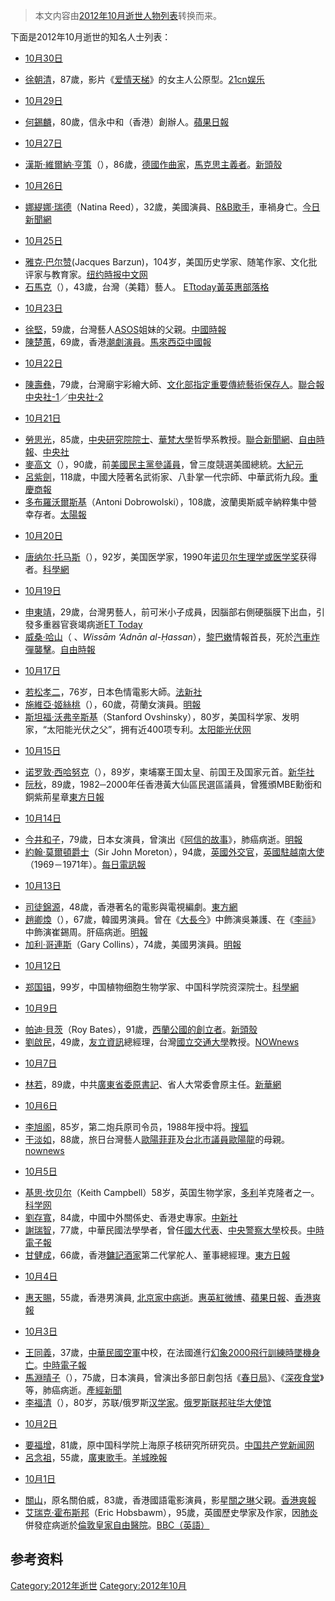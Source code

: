 > 本文内容由[2012年10月逝世人物列表](https://zh.wikipedia.org/wiki/2012年10月逝世人物列表)转换而来。


<noinclude>

下面是2012年10月逝世的知名人士列表： </noinclude>

  - [10月30日](../Page/10月30日.md "wikilink")

<!-- end list -->

  - [徐朝清](https://zh.wikipedia.org/wiki/徐朝清 "wikilink")，87歲，影片《[爱情天梯](../Page/爱情天梯.md "wikilink")》的女主人公原型。[21cn娱乐](https://web.archive.org/web/20121102074516/http://et.21cn.com/star/zhuixing/neidi/2012/10/31/13462176.shtml)

<!-- end list -->

  - [10月29日](../Page/10月29日.md "wikilink")

<!-- end list -->

  - [何錫麟](https://zh.wikipedia.org/wiki/何錫麟 "wikilink")，80歲，信永中和（香港）創辦人。[蘋果日報](http://hk.apple.nextmedia.com/financeestate/art/20121102/18055231)

<!-- end list -->

  - [10月27日](../Page/10月27日.md "wikilink")

<!-- end list -->

  - [漢斯·維爾納·亨策](https://zh.wikipedia.org/wiki/漢斯·維爾納·亨策 "wikilink")（），86歲，[德國作曲家](https://zh.wikipedia.org/wiki/德國 "wikilink")，[馬克思主義者](https://zh.wikipedia.org/wiki/馬克思主義 "wikilink")。[新頭殼](http://tw.news.yahoo.com/德國世界作曲家亨策逝世-享年86歲-031158745.html)

<!-- end list -->

  - [10月26日](../Page/10月26日.md "wikilink")

<!-- end list -->

  - [娜緹娜·瑞德](https://zh.wikipedia.org/wiki/娜緹娜·瑞德 "wikilink")（Natina Reed），32歲，美國演員、[R\&B歌手](https://zh.wikipedia.org/wiki/R&B "wikilink")，車禍身亡。[今日新聞網](http://www.nownews.com/2012/10/29/11836-2867571.htm)

<!-- end list -->

  - [10月25日](../Page/10月25日.md "wikilink")

<!-- end list -->

  - [雅克·巴尔赞](https://zh.wikipedia.org/wiki/雅克·巴尔赞 "wikilink")(Jacques Barzun)，104岁，美国历史学家、随笔作家、文化批评家与教育家。[纽约時报中文网](https://web.archive.org/web/20130405035642/http://cn.nytimes.com/article/culture-arts/2012/11/01/c01barzun/)
  - [石馬克](https://zh.wikipedia.org/wiki/石馬克 "wikilink")（），43歲，台灣（美籍）藝人。 [ETtoday](http://www.ettoday.net/news/20121031/121371.htm)[黃英惠部落格](https://archive.is/20130106060921/http://tw.myblog.yahoo.com/mark520fay/article?mid=3286)

<!-- end list -->

  - [10月23日](../Page/10月23日.md "wikilink")

<!-- end list -->

  - [徐堅](https://zh.wikipedia.org/wiki/徐堅_\(\) "wikilink")，59歲，台灣藝人[ASOS](../Page/ASOS.md "wikilink")姐妹的父親。[中國時報](https://web.archive.org/web/20121027024719/http://showbiz.chinatimes.com/showbiz/130511/132012102400979.html)
  - [陳楚蕙](https://zh.wikipedia.org/wiki/陳楚蕙 "wikilink")，69歲，香港[潮劇演員](https://zh.wikipedia.org/wiki/潮劇 "wikilink")。[馬來西亞中國報](https://web.archive.org/web/20121028013959/http://www.chinapress.com.my/node/364914)

<!-- end list -->

  - [10月22日](../Page/10月22日.md "wikilink")

<!-- end list -->

  - [陳壽彝](../Page/陳壽彝.md "wikilink")，79歲，台灣廟宇彩繪大師、[文化部指定重要傳統藝術保存人](https://zh.wikipedia.org/wiki/中華民國文化部 "wikilink")。[聯合報](http://udn.com/NEWS/NATIONAL/NAT5/7447871.shtml)[中央社-1](https://web.archive.org/web/20160304103934/http://www.cna.com.tw/News/aEDU/201210220252-1.aspx)／[中央社-2](https://web.archive.org/web/20160304125117/http://www.cna.com.tw/News/aEDU/201210220217-1.aspx)

<!-- end list -->

  - [10月21日](../Page/10月21日.md "wikilink")

<!-- end list -->

  - [勞思光](../Page/勞思光.md "wikilink")，85歲，[中央研究院院士](../Page/中央研究院院士.md "wikilink")、[華梵大學](../Page/華梵大學.md "wikilink")哲學系教授。[聯合新聞網](https://web.archive.org/web/20121023225308/http://udn.com/NEWS/BREAKINGNEWS/BREAKINGNEWS1/7444622.shtml)、[自由時報](http://iservice.libertytimes.com.tw/liveNews/news.php?no=711887)、[中央社](https://web.archive.org/web/20121022194031/http://www.cna.com.tw/News/aEDU/201210210214.aspx)
  - [麥高文](https://zh.wikipedia.org/wiki/麥高文 "wikilink")（），90歲，前[美國民主黨參議員](https://zh.wikipedia.org/wiki/美國民主黨 "wikilink")，曾三度競選美國總統。[大紀元](http://www.epochtimes.com/b5/12/10/21/n3711136.htm三度選美國總統-麥高文逝世.html)
  - [呂紫劍](../Page/呂紫劍.md "wikilink")，118歲，中國大陸著名武術家、八卦掌一代宗師、中華武術九段。[重慶商報](https://web.archive.org/web/20121127174448/http://health.cqnews.net/html/2012-10/22/content_20828661.htm)
  - [多布羅沃爾斯基](https://zh.wikipedia.org/wiki/多布羅沃爾斯基 "wikilink")（Antoni Dobrowolski），108歲，波蘭奧斯威辛納粹集中營幸存者。[太陽報](http://the-sun.on.cc/cnt/china_world/20121024/00423_004.html)

<!-- end list -->

  - [10月20日](../Page/10月20日.md "wikilink")

<!-- end list -->

  - [唐纳尔·托马斯](https://zh.wikipedia.org/wiki/唐纳尔·托马斯 "wikilink")（），92岁，美国医学家，1990年[诺贝尔生理学或医学奖](../Page/诺贝尔生理学或医学奖.md "wikilink")获得者。[科學網](http://news.sciencenet.cn/htmlnews/2012/10/270745.shtm)

<!-- end list -->

  - [10月19日](../Page/10月19日.md "wikilink")

<!-- end list -->

  - [申東靖](../Page/申東靖.md "wikilink")，29歲，台灣男藝人，前可米小子成員，因腦部右側硬腦膜下出血，引發多重器官衰竭病逝[ET Today](http://www.ettoday.net/news/20121019/116855.htm)
  - [威桑·哈山](https://zh.wikipedia.org/wiki/威桑·哈山 "wikilink")（ 、*Wissām ‘Adnān al-Ḥassan*），[黎巴嫩](../Page/黎巴嫩.md "wikilink")情報首長，死於[汽車炸彈襲擊](https://zh.wikipedia.org/wiki/汽車炸彈 "wikilink")。[自由時報](http://iservice.libertytimes.com.tw/liveNews/news.php?no=712329)

<!-- end list -->

  - [10月17日](../Page/10月17日.md "wikilink")

<!-- end list -->

  - [若松孝二](../Page/若松孝二.md "wikilink")，76岁，日本色情電影大師。[法新社](http://tw.news.yahoo.com/若松孝二身亡-寺島忍悲痛-052003241.html)
  - [施維亞·姬絲桃](../Page/施維亞·姬絲桃.md "wikilink")（），60歲，荷蘭女演員。[明報](https://archive.is/20130428161127/http://hk.ent.yahoo.com/news/%E8%89%BE%E6%9B%BC%E5%A6%9E-%E5%A5%B3%E6%98%9F%E7%97%85%E9%80%9D-211732767.html)
  - [斯坦福·沃弗辛斯基](https://zh.wikipedia.org/wiki/斯坦福·沃弗辛斯基 "wikilink")（Stanford Ovshinsky），80岁，美国科学家、发明家，“太阳能光伏之父”，拥有近400项专利。[太阳能光伏网](http://solar.ofweek.com/2012-10/ART-260006-8130-28647021.html)

<!-- end list -->

  - [10月15日](../Page/10月15日.md "wikilink")

<!-- end list -->

  - [诺罗敦·西哈努克](../Page/诺罗敦·西哈努克.md "wikilink")（），89岁，柬埔寨王国太皇、前国王及国家元首。[新华社](http://news.xinhuanet.com/english/world/2012-10/15/c_131905825.htm)
  - [阮秋](https://zh.wikipedia.org/wiki/阮秋 "wikilink")，89歲，1982─2000年任香港黃大仙區民選區議員，曾獲頒MBE勳銜和銅紫荊星章[東方日報](http://orientaldaily.on.cc/cnt/news/20121016/00176_025.html)

<!-- end list -->

  - [10月14日](../Page/10月14日.md "wikilink")

<!-- end list -->

  - [今井和子](https://zh.wikipedia.org/wiki/今井和子 "wikilink")，79歲，日本女演員，曾演出《[阿信的故事](../Page/阿信_\(電視劇\).md "wikilink")》，肺癌病逝。[明報](https://web.archive.org/web/20121025045555/http://hk.ent.yahoo.com/news/%E9%98%BF%E4%BF%A1-%E4%BB%8A%E4%BA%95%E5%92%8C%E5%AD%90%E7%97%85%E9%80%9D-212034467.html)
  - [約翰·莫爾頓爵士](https://zh.wikipedia.org/wiki/約翰·莫爾頓 "wikilink")（Sir John Moreton），94歲，[英國](https://zh.wikipedia.org/wiki/英國 "wikilink")[外交官](../Page/外交官.md "wikilink")，[英國駐越南大使](https://zh.wikipedia.org/wiki/英國駐越南大使 "wikilink")（1969－1971年）。[每日電訊報](http://announcements.telegraph.co.uk/deaths/155464/moreton)

<!-- end list -->

  - [10月13日](../Page/10月13日.md "wikilink")

<!-- end list -->

  - [司徒錦源](../Page/司徒錦源.md "wikilink")，48歲，香港著名的電影與電視編劇。[東方網](https://web.archive.org/web/20121015234629/http://news.eastday.com/gd2008/e/2012/1013/2118768996.html)
  - [趙卿煥](../Page/趙卿煥.md "wikilink")（），67歲，韓國男演員。曾在《[大長今](../Page/大長今.md "wikilink")》中飾演吳兼護、在《[李祘](https://zh.wikipedia.org/wiki/李祘 "wikilink")》中飾演崔錫周。肝癌病逝。[明報](https://web.archive.org/web/20121018071425/http://hk.ent.yahoo.com/news/%E5%A4%A7%E9%95%B7%E4%BB%8A-%E7%94%B7%E6%98%9F%E8%82%9D%E7%99%8C%E9%80%9D%E4%B8%96-211455223.html)
  - [加利·哥連斯](https://zh.wikipedia.org/wiki/加利·哥連斯 "wikilink")（Gary Collins），74歲，美國男演員。[明報](https://archive.is/20130428220417/http://hk.ent.yahoo.com/news/%E9%8C%A2%E4%BD%9C%E6%80%AA-%E7%94%B7%E6%98%9F%E9%80%9D%E4%B8%96-211425257.html)

<!-- end list -->

  - [10月12日](../Page/10月12日.md "wikilink")

<!-- end list -->

  - [郑国锠](https://zh.wikipedia.org/wiki/郑国锠 "wikilink")，99岁，中国植物细胞生物学家、中国科学院资深院士。[科學網](http://news.sciencenet.cn/htmlnews/2012/10/270393.shtm)

<!-- end list -->

  - [10月9日](../Page/10月9日.md "wikilink")

<!-- end list -->

  - [帕迪·貝茨](../Page/帕迪·貝茨.md "wikilink")（Roy Bates），91歲，[西蘭公國的創立者](https://zh.wikipedia.org/wiki/西蘭公國 "wikilink")。[新頭殼](http://tw.news.yahoo.com/國父辭世-西蘭公國再次聚焦-173442429.html)
  - [劉啟民](https://zh.wikipedia.org/wiki/劉啟民 "wikilink")，49歲，[友立資訊](../Page/友立資訊.md "wikilink")總經理，台灣[國立交通大學](../Page/國立交通大學.md "wikilink")教授。[NOWnews](http://www.ettoday.net/news/20121009/112440.htm)

<!-- end list -->

  - [10月7日](../Page/10月7日.md "wikilink")

<!-- end list -->

  - [林若](../Page/林若.md "wikilink")，89歲，中共[廣東省委原書記](https://zh.wikipedia.org/wiki/廣東省 "wikilink")、省人大常委會原主任。[新華網](http://news.xinhuanet.com/local/2012-10/08/c_123792451.htm)

<!-- end list -->

  - [10月6日](../Page/10月6日.md "wikilink")

<!-- end list -->

  - [李旭阁](../Page/李旭阁.md "wikilink")，85岁，第二炮兵原司令员，1988年授中将。[搜狐](http://news.sohu.com/20121102/n356424939.shtml)
  - [干淡如](https://zh.wikipedia.org/wiki/干淡如 "wikilink")，88歲，旅日台灣藝人[歐陽菲菲](../Page/歐陽菲菲.md "wikilink")及[台北市議員](https://zh.wikipedia.org/wiki/台北市議員 "wikilink")[歐陽龍](../Page/歐陽龍.md "wikilink")的母親。[nownews](http://www.nownews.com/2012/10/20/91-2865001.htm)

<!-- end list -->

  - [10月5日](../Page/10月5日.md "wikilink")

<!-- end list -->

  - [基思·坎贝尔](../Page/基思·坎贝尔.md "wikilink")（Keith Campbell）58岁，英国生物学家，[多利](../Page/多利.md "wikilink")羊克隆者之一。[科学网](http://news.sciencenet.cn/htmlnews/2012/10/270522.shtm)
  - [劉存寬](https://zh.wikipedia.org/wiki/劉存寬 "wikilink")，84歲，中國中外關係史、香港史專家。[中新社](http://www.chinanews.com/ga/2012/10-06/4228114.shtml)
  - [謝瑞智](https://zh.wikipedia.org/wiki/謝瑞智 "wikilink")，77歲，中華民國法學學者，曾任[國大代表](https://zh.wikipedia.org/wiki/國大代表 "wikilink")、[中央警察大學](../Page/中央警察大學.md "wikilink")校長。[中時電子報](https://archive.is/20130425110253/http://showbiz.chinatimes.com/society/110503/112012102300144.html)
  - [甘健成](https://zh.wikipedia.org/wiki/甘健成 "wikilink")，66歲，香港[鏞記酒家](../Page/鏞記酒家.md "wikilink")第二代掌舵人、董事總經理。[東方日報](http://orientaldaily.on.cc/cnt/news/20121007/00176_020.html)

<!-- end list -->

  - [10月4日](../Page/10月4日.md "wikilink")

<!-- end list -->

  - [惠天賜](../Page/惠天賜.md "wikilink")，55歲，香港男演員, [北京家中病逝](https://zh.wikipedia.org/wiki/北京 "wikilink")。[惠英紅微博](http://www.weibo.com/1732418574/yEUcC8DG6)、[蘋果日報](http://hk.apple.nextmedia.com/entertainment/art/20121005/18032392)、[香港爽報](http://www.sharpdaily.hk/realtime/entertain/20121004/51087345/hit/惠天賜北京逝世)

<!-- end list -->

  - [10月3日](../Page/10月3日.md "wikilink")

<!-- end list -->

  - [王同義](https://zh.wikipedia.org/wiki/王同義 "wikilink")，37歲，[中華民國空軍](../Page/中華民國空軍.md "wikilink")中校，在法國進行[幻象2000飛行訓練時墜機身亡](https://zh.wikipedia.org/wiki/幻象2000 "wikilink")。[中時電子報](https://web.archive.org/web/20121006025047/http://news.chinatimes.com/focus/501012058/132012100301508.html)
  - [馬淵晴子](https://zh.wikipedia.org/wiki/馬淵晴子 "wikilink")（），75歲，日本演員，曾演出多部日劇包括《[春日局](../Page/春日局_\(大河劇\).md "wikilink")》、《[深夜食堂](../Page/深夜食堂.md "wikilink")》等，肺癌病逝。[產經新聞](https://web.archive.org/web/20121004021740/http://sankei.jp.msn.com/entertainments/news/121003/ent12100318200011-n1.htm)
  - [李福清](../Page/李福清.md "wikilink")（），80岁，苏联/俄罗斯[汉学家](../Page/汉学家.md "wikilink")。[俄罗斯联邦驻华大使馆](http://www.russia.org.cn/cn/news/183-3/)

<!-- end list -->

  - [10月2日](../Page/10月2日.md "wikilink")

<!-- end list -->

  - [要福增](https://zh.wikipedia.org/wiki/要福增 "wikilink")，81歲，原中国科学院上海原子核研究所研究员。[中国共产党新闻网](http://cpc.people.com.cn/n/2012/1007/c87393-19181917.html)
  - [呂念祖](https://zh.wikipedia.org/wiki/呂念祖 "wikilink")，55歲，[廣東歌手](https://zh.wikipedia.org/wiki/廣東 "wikilink")。[羊城晚報](https://web.archive.org/web/20121014083456/http://www.ycwb.com/ePaper/ycwb/html/2012-10/06/content_1506238.htm)

<!-- end list -->

  - [10月1日](../Page/10月1日.md "wikilink")

<!-- end list -->

  - [關山](../Page/關山_\(演員\).md "wikilink")，原名關伯威，83歲，香港國語電影演員，影星[關之琳](../Page/關之琳.md "wikilink")父親。[香港爽報](http://www.sharpdaily.hk/realtime/entertain/20121003/51085904/)
  - [艾瑞克·霍布斯邦](../Page/艾瑞克·霍布斯邦.md "wikilink")（Eric Hobsbawm），95歲，英國歷史學家及作家，因[肺炎](../Page/肺炎.md "wikilink")併發症病逝於[倫敦皇家自由醫院](https://zh.wikipedia.org/wiki/倫敦皇家自由醫院 "wikilink")。[BBC（英語）](http://www.bbc.co.uk/news/uk-19786929)

## 参考资料

[Category:2012年逝世](https://zh.wikipedia.org/wiki/Category:2012年逝世 "wikilink") [Category:2012年10月](https://zh.wikipedia.org/wiki/Category:2012年10月 "wikilink")